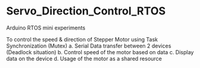 # Servo_Direction_Control_RTOS
Arduino RTOS mini experiments


To control the speed & direction  of Stepper Motor using  Task Synchronization (Mutex)
a.	Serial Data transfer between 2 devices (Deadlock  situation)
b.	Control speed of the motor based on data
c.	Display data on the device
d.	Usage of the motor as a shared resource

